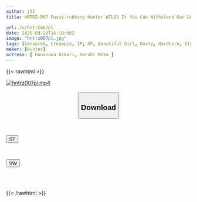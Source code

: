 ```yaml
---
author: j91
title: HNTRZ-007 Pussy-rubbing Hunter WILDS If You Can Withstand Our Double Hunting Techniques, You'll Have A Creampie 3P Orgy! Haruhi Moka Kinoshita Himari

url: /v/hntrz007pl
date: 2025-03-20T16:10:00Z
image: "hntrz007pl.jpg"
tags: [Censored, Creampie, 3P, 4P, Beautiful Girl, Nasty, Hardcore, Slut	]
maker: [Hunter]
actress: [ Hanazawa Himari, Haruhi Moka ]
---
```



{{< rawhtml >}}

<div class="video" data-videoid="9RVVj4qGOQsBQe">
    <a href="javascript:;">
        <img src="/v/hntrz007pl/hntrz007pl.jpg" width="WIDTH" height="HEIGHT" alt="hntrz007pl.mp4" loading="lazy">
    </a>
</div>

<script type="text/javascript" src="https://j91.asia/asset/on-demand-st.js"></script>

<br>
  <link rel="stylesheet" href="https://j91.asia/asset/bs5.css">
  
  <center>
  <button class="btn btn-primary" type="button" data-bs-toggle="collapse" data-bs-target=".multi-collapse" aria-expanded="false" aria-controls="multiCollapseExample1 multiCollapseExample2"><h2>Download</h2></button></center>
</p>
<div class="row">
  <div class="col">
    <div class="collapse multi-collapse" id="multiCollapseExample1">
      <div class="card card-body">
	      	      <br>
<div class="buttons">  
<p><a href="/v/hntrz007pl/st.html" target="_blank"><button class="btn-hover color-3"><i class="fa fa-download"></i> ST</button></a></p></div>
    </div>
  </div>
</div>
  <div class="col">
    <div class="collapse multi-collapse" id="multiCollapseExample2">
      <div class="card card-body">
	      <br>
<div class="buttons">
<p><a href="/v/hntrz007pl/sw.html" target="_blank"><button class="btn-hover color-2"><i class="fa fa-download"></i> SW</button></a></p></div>
<br><br>
      </div>
    </div>
  </div>
</div>

{{< /rawhtml >}}